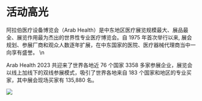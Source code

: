 # 活动高光

阿拉伯医疗设备博览会（Arab Health）是中东地区医疗展览规模最大、展品最全、展览作用最为杰出的世界性专业医疗博览会。自 1975 年首次举行以来, 展会规划、参展厂商和观众人数逐年扩展，在中东国家的医院、医疗器械代理商当中一向享有盛誉。
\n

Arab Health 2023 共迎来了世界各地近 76 个国家 3358 多家参展企业，展览会以线上加线下的双线参展模式，吸引了世界各地来自 183 个国家和地区的专业买家，其中展会现场买家有 135,880 名。

![](/md/2/2_2.png)
